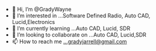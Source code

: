 - 👋 Hi, I’m @GradyWayne
- 👀 I’m interested in ...Software Defined Radio, Auto CAD, Lucid,Electronics
- 🌱 I’m currently learning ...Auto CAD, Lucid, SDR
- 💞️ I’m looking to collaborate on ...Auto CAD, Lucid,SDR
- 📫 How to reach me ...gradyjarrell@gmail.com

<!---
GradyWayne/GradyWayne is a ✨ special ✨ repository because its `README.md` (this file) appears on your GitHub profile.
You can click the Preview link to take a look at your changes.
--->
